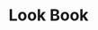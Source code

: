 ---
title: "Look Book"
description: "Discover the modern experiences you can build with SharePoint in Microsoft 365."
image: "images/samples-background-look-book.webp"
externalUrl: "https://lookbook.microsoft.com/?WT.mc_id=m365-12936-cxa"
---